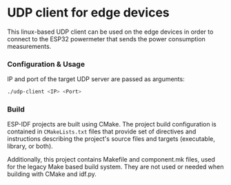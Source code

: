 # UDP client for edge devices
This linux-based UDP client can be used on the edge devices in order to connect to the ESP32 powermeter that sends the power consumption measurements.


### Configuration & Usage
IP and port of the target UDP server are passed as arguments:
```bash
./udp-client <IP> <Port>
```

### Build
ESP-IDF projects are built using CMake. The project build configuration is contained in `CMakeLists.txt`
files that provide set of directives and instructions describing the project's source files and targets
(executable, library, or both). 

Additionally, this project contains Makefile and component.mk files, used for the legacy Make based build system. 
They are not used or needed when building with CMake and idf.py.
